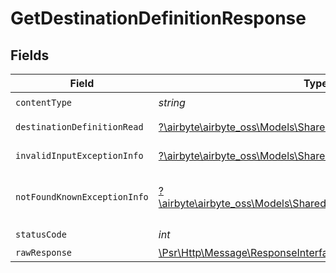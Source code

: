 # GetDestinationDefinitionResponse


## Fields

| Field                                                                                                               | Type                                                                                                                | Required                                                                                                            | Description                                                                                                         |
| ------------------------------------------------------------------------------------------------------------------- | ------------------------------------------------------------------------------------------------------------------- | ------------------------------------------------------------------------------------------------------------------- | ------------------------------------------------------------------------------------------------------------------- |
| `contentType`                                                                                                       | *string*                                                                                                            | :heavy_check_mark:                                                                                                  | N/A                                                                                                                 |
| `destinationDefinitionRead`                                                                                         | [?\airbyte\airbyte_oss\Models\Shared\DestinationDefinitionRead](../../models/shared/DestinationDefinitionRead.md)   | :heavy_minus_sign:                                                                                                  | Successful operation                                                                                                |
| `invalidInputExceptionInfo`                                                                                         | [?\airbyte\airbyte_oss\Models\Shared\InvalidInputExceptionInfo](../../models/shared/InvalidInputExceptionInfo.md)   | :heavy_minus_sign:                                                                                                  | Input failed validation                                                                                             |
| `notFoundKnownExceptionInfo`                                                                                        | [?\airbyte\airbyte_oss\Models\Shared\NotFoundKnownExceptionInfo](../../models/shared/NotFoundKnownExceptionInfo.md) | :heavy_minus_sign:                                                                                                  | Object with given id was not found.                                                                                 |
| `statusCode`                                                                                                        | *int*                                                                                                               | :heavy_check_mark:                                                                                                  | N/A                                                                                                                 |
| `rawResponse`                                                                                                       | [\Psr\Http\Message\ResponseInterface](https://www.php-fig.org/psr/psr-7/#33-psrhttpmessageresponseinterface)        | :heavy_minus_sign:                                                                                                  | N/A                                                                                                                 |